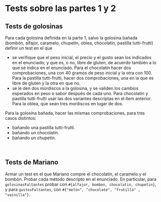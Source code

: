 # Tests sobre las partes 1 y 2

## Tests de golosinas
Para cada golosina definida en la parte 1, salvo la golosina bañada (bombón, alfajor, caramelo, chupetín, oblea, chocolatín, pastilla tutti-frutti) 
definir un test en el que 
- se verifique que el peso inicial, el precio y el gusto sean los indicados en el enunciado; y que es, o no, 
libre de gluten, de acuerdo también a lo que se indica en el enunciado. 
Para el chocolatín hacer dos comprobaciones, una con 40 gramos de peso inicial y la otra con 100.
Para la pastilla tutti-frutti, hacer dos comprobaciones, una en la que es libre de gluten y la otra en que no.
- se le den dos mordiscos a la golosina, y se validen los cambios esperados en peso o sabor después de cada uno. 
Para chocolatín y pastilla tutti-frutti usar las dos variantes descriptas en el ítem anterior. 
Para la oblea, que sean tres mordiscos en lugar de dos.

Para la golosina bañada, hacer las mismas comprobaciones, para tres casos distintos: 
- bañando una pastilla tutti-frutti.
- bañando un chocolatín.
- bañando un chupetín.

<br> 

## Tests de Mariano
Armar un test en el que Mariano compre el chocolatin, el caramelo y el bombón. Probar cada método descripto en el enunciado. 
En particular, para `golosinasFaltantes` probar con `#{alfajor, bombon, chocolatin, chupetin}`, y para `gustosFaltantes`, con `#{"melón", "chocolate", "frutilla" , "vainilla"}`.
